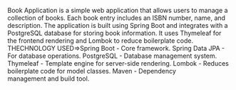  Book Application is a simple web application that allows users to manage a collection of books. Each book entry includes an ISBN number, name, and description. The application is built using Spring Boot and integrates with a PostgreSQL database for storing book information. It uses Thymeleaf for the frontend rendering and Lombok to reduce boilerplate code.
THECHNOLOGY USED=>Spring Boot -
Core framework.
Spring Data JPA - For database operations.
PostgreSQL - Database management system.
Thymeleaf - Template engine for server-side rendering.
Lombok - Reduces boilerplate code for model classes.
Maven - Dependency management and build tool.
